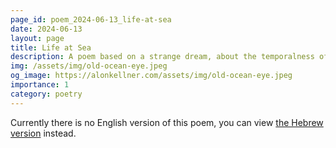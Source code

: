 ```yaml
---
page_id: poem_2024-06-13_life-at-sea
date: 2024-06-13
layout: page
title: Life at Sea
description: A poem based on a strange dream, about the temporalness of an experience, the limits of the language and that which cannot be told.
img: /assets/img/old-ocean-eye.jpeg
og_image: https://alonkellner.com/assets/img/old-ocean-eye.jpeg
importance: 1
category: poetry
---
```


Currently there is no English version of this poem, you can view [the Hebrew version]({{site.baseurl}}/he-il{{page.url}}) instead.
